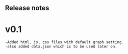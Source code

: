 ## Release notes

# v0.1
    -Added html, js, css files with default graph setting.
    -also added data.json which is to be used later on.
    